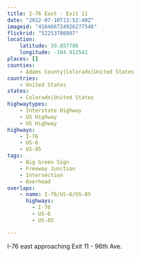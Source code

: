 ```yaml
---
title: I-76 East - Exit 11
date: "2022-07-10T13:52:40Z"
imageid: "416466724926277546"
flickrid: "52253786807"
location:
    latitude: 39.857788
    longitude: -104.912541
places: []
counties:
    - Adams County|Colorado|United States
countries:
    - United States
states:
    - Colorado|United States
highwaytypes:
    - Interstate Highway
    - US Highway
    - US Highway
highways:
    - I-76
    - US-6
    - US-85
tags:
    - Big Green Sign
    - Freeway Junction
    - Intersection
    - Overhead
overlaps:
    - name: I-76/US-6/US-85
      highways:
        - I-76
        - US-6
        - US-85

---
```

I-76 east approaching Exit 11 - 96th Ave.